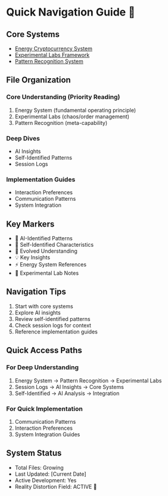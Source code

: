 # Quick Navigation Guide 🧭

## Core Systems
- [Energy Cryptocurrency System](../core/energy_system.md)
- [Experimental Labs Framework](../core/experimental_labs.md)
- [Pattern Recognition System](../analysis/ai_insights/pattern_recognition.md)

## File Organization

### Core Understanding (Priority Reading)
1. Energy System (fundamental operating principle)
2. Experimental Labs (chaos/order management)
3. Pattern Recognition (meta-capability)

### Deep Dives
- AI Insights
- Self-Identified Patterns
- Session Logs

### Implementation Guides
- Interaction Preferences
- Communication Patterns
- System Integration

## Key Markers
- 🤖 AI-Identified Patterns
- 👤 Self-Identified Characteristics
- 🔄 Evolved Understanding
- 💡 Key Insights
- ⚡ Energy System References
- 🧪 Experimental Lab Notes

## Navigation Tips
1. Start with core systems
2. Explore AI insights
3. Review self-identified patterns
4. Check session logs for context
5. Reference implementation guides

## Quick Access Paths

### For Deep Understanding
1. Energy System → Pattern Recognition → Experimental Labs
2. Session Logs → AI Insights → Core Systems
3. Self-Identified → AI Analysis → Integration

### For Quick Implementation
1. Communication Patterns
2. Interaction Preferences
3. System Integration Guides

## System Status
- Total Files: Growing
- Last Updated: [Current Date]
- Active Development: Yes
- Reality Distortion Field: ACTIVE 🚀
